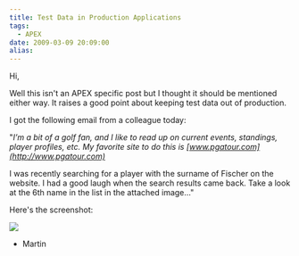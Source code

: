 ```yaml
---
title: Test Data in Production Applications
tags:
  - APEX
date: 2009-03-09 20:09:00
alias:
---
```


Hi,

Well this isn't an APEX specific post but I thought it should be mentioned either way. It raises a good point about keeping test data out of production.

I got the following email from a colleague today: 

"<span style="font-style:italic;">I’m a bit of a golf fan, and I like to read up on current events, standings, player profiles, etc.  My favorite site to do this is [www.pgatour.com](http://www.pgatour.com)

I was recently searching for a player with the surname of Fischer on the website.  I had a good laugh when the search results came back.  Take a look at the 6th name in the list in the attached image…</span>"

Here's the screenshot:

[![](http://4.bp.blogspot.com/_33EF80fk9sM/SbXM-V4zNoI/AAAAAAAADm4/lDQi1TPuQRY/s400/search_results.jpg)](http://4.bp.blogspot.com/_33EF80fk9sM/SbXM-V4zNoI/AAAAAAAADm4/lDQi1TPuQRY/s1600-h/search_results.jpg)

- Martin